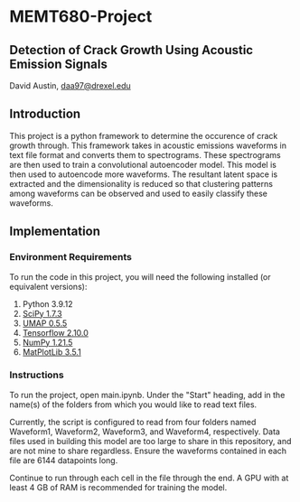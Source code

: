 # MEMT680-Project
## Detection of Crack Growth Using Acoustic Emission Signals
David Austin, [daa97@drexel.edu](mailto:daa97@drexel.edu)

## Introduction
This project is a python framework to determine the occurence of crack growth through. This framework takes in acoustic emissions waveforms in text file format and converts them to spectrograms. These spectrograms are then used to train a convolutional autoencoder model. This model is then used to autoencode more waveforms. The resultant latent space is extracted and the dimensionality is reduced so that clustering patterns among waveforms can be observed and used to easily classify these waveforms.

## Implementation
### Environment Requirements
To run the code in this project, you will need the following installed (or equivalent versions):
1. Python 3.9.12
2. [SciPy 1.7.3](https://scipy.org/install/)
3. [UMAP 0.5.5](https://umap-learn.readthedocs.io/en/latest/index.html)
4. [Tensorflow 2.10.0](https://www.tensorflow.org/install)
5. [NumPy 1.21.5](https://numpy.org/install/)
6. [MatPlotLib 3.5.1](https://matplotlib.org/stable/users/getting_started/)

### Instructions
To run the project, open main.ipynb. Under the "Start" heading, add in the name(s) of the folders from which you would like to read text files. 

Currently, the script is configured to read from four folders named Waveform1, Waveform2, Waveform3, and Waveform4, respectively. Data files used in building this model are too large to share in this repository, and are not mine to share regardless. Ensure the waveforms contained in each file are 6144 datapoints long. 

Continue to run through each cell in the file through the end. A GPU with at least 4 GB of RAM is recommended for training the model.


